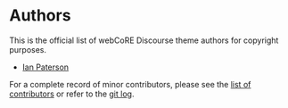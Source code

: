 # Authors

This is the official list of webCoRE Discourse theme authors for copyright purposes.

* [Ian Paterson](https://github.com/idpaterson)

For a complete record of minor contributors, please see the [list of contributors](https://github.com/webCoRE-Mechanics/webCoRE-discourse-theme/graphs/contributors) or refer to the [git log](https://github.com/webCoRE-Mechanics/webCoRE-discourse-theme/commits/master).
